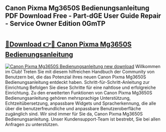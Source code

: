 ## Canon Pixma Mg3650S Bedienungsanleitung PDF Download Free - Part-dGE User Guide Repair - Service Owner Edition 0GmTP

# <h2><a href="http://df4i6l.blite.top/?on=Canon+Pixma+Mg3650S+Bedienungsanleitung">🔗Download 👉🔴 Canon Pixma Mg3650S Bedienungsanleitung</a></h2>

[![Canon Pixma Mg3650S Bedienungsanleitung new download](https://i.imgur.com/lujVjoI.png)](http://df4i6l.blite.top/?on=Canon+Pixma+Mg3650S+Bedienungsanleitung)
Willkommen im Club! Treten Sie mit diesem hilfreichen Handbuch der Community von Benutzern bei, die das Potenzial ihres neuen Canon Pixma Mg3650S Bedienungsanleitung entdeckt haben. Schritt-für-Schritt-Anleitung zur Einrichtung Befolgen Sie diese Schritte für eine nahtlose und erfolgreiche Einrichtung. Zu den erweiterten Funktionen von Canon Pixma Mg3650S Bedienungsanleitung gehören mehrsprachige Unterstützung, Echtzeitübersetzung, anpassbare Widgets und Spracherkennung, die alle über die benutzerfreundliche und anpassbare Benutzeroberfläche zugänglich sind. Wir sind immer für Sie da, Canon Pixma Mg3650S Bedienungsanleitung. Unser Kundensupport-Team ist bestrebt, Sie bei allen Anfragen zu unterstützen.
